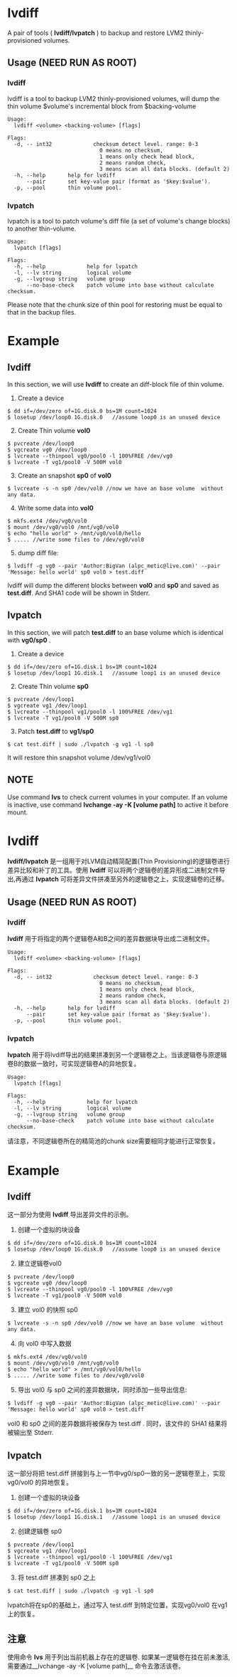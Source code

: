 # lvdiff

A pair of tools ( __lvdiff/lvpatch__ ) to backup and restore LVM2 thinly-provisioned volumes.


## Usage (__NEED RUN AS ROOT__)

### lvdiff
lvdiff is a tool to backup LVM2 thinly-provisioned volumes, will dump the thin volume $volume's incremental block from $backing-volume  

```
Usage:
  lvdiff <volume> <backing-volume> [flags]

Flags:
  -d, -- int32             checksum detect level. range: 0-3 
							 0 means no checksum, 
							 1 means only check head block, 
							 2 means random check, 
							 3 means scan all data blocks. (default 2)
  -h, --help       help for lvdiff
      --pair	   set key-value pair (format as '$key:$value').
  -p, --pool       thin volume pool.
```


### lvpatch
lvpatch is a tool to patch volume's diff file (a set of volume's change blocks) to another thin-volume.  

```
Usage:
  lvpatch [flags]

Flags:
  -h, --help             help for lvpatch
  -l, --lv string        logical volume
  -g, --lvgroup string   volume group
      --no-base-check    patch volume into base without calculate checksum.
```

Please note that the chunk size of thin pool for restoring must be equal to that in the backup files.

# Example

## lvdiff 
In this section, we  will use __lvdiff__ to create an diff-block file of thin volume.

1. Create a device
```
$ dd if=/dev/zero of=1G.disk.0 bs=1M count=1024
$ losetup /dev/loop0 1G.disk.0   //assume loop0 is an unused device
```
2. Create Thin volume __vol0__
```
$ pvcreate /dev/loop0
$ vgcreate vg0 /dev/loop0
$ lvcreate --thinpool vg0/pool0 -l 100%FREE /dev/vg0
$ lvcreate -T vg1/pool0 -V 500M vol0
```
3. Create an snapshot __sp0__ of __vol0__
```
$ lvcreate -s -n sp0 /dev/vol0 //now we have an base volume  without any data.
```
4. Write some data into __vol0__
```
$ mkfs.ext4 /dev/vg0/vol0
$ mount /dev/vg0/vol0 /mnt/vg0/vol0
$ echo "hello world" > /mnt/vg0/vol0/hello
$ ..... //write some files to /dev/vg0/vol0
```
5. dump diff file:
```
$ lvdiff -g vg0 --pair 'Author:BigVan (alpc_metic@live.com)' --pair 'Message: hello world' sp0 vol0 > test.diff
```
lvdiff will dump the different blocks between __vol0__ and __sp0__ and saved as __test.diff__. And SHA1 code will be shown in Stderr.

## lvpatch
In this  section, we will patch __test.diff__ to an base volume which is identical with __vg0/sp0__ .
1. Create a device
```
$ dd if=/dev/zero of=1G.disk.1 bs=1M count=1024
$ losetup /dev/loop1 1G.disk.1   //assume loop1 is an unused device
```
2. Create Thin volume __sp0__
```
$ pvcreate /dev/loop1
$ vgcreate vg1 /dev/loop1
$ lvcreate --thinpool vg1/pool0 -l 100%FREE /dev/vg1
$ lvcreate -T vg1/pool0 -V 500M sp0 
```
3. Patch __test.diff__ to __vg1/sp0__
```
$ cat test.diff | sudo ./lvpatch -g vg1 -l sp0
``` 
  It will restore thin snapshot volume /dev/vg1/vol0
  
## NOTE
Use command __lvs__ to check current volumes in your computer. If an volume is inactive, use command __lvchange -ay -K [volume path]__ to active it before mount.

# lvdiff

__lvdiff/lvpatch__ 是一组用于对LVM自动精简配置(Thin Provisioning)的逻辑卷进行差异比较和补丁的工具。使用 __lvdiff__ 可以将两个逻辑卷的差异形成二进制文件导出,再通过 __lvpatch__ 可将差异文件拼凑至另外的逻辑卷之上，实现逻辑卷的迁移。


## Usage (__NEED RUN AS ROOT__)

### lvdiff
__lvdiff__ 用于将指定的两个逻辑卷A和B之间的差异数据块导出成二进制文件。
```
Usage:
  lvdiff <volume> <backing-volume> [flags]

Flags:
  -d, -- int32             checksum detect level. range: 0-3 
							 0 means no checksum, 
							 1 means only check head block, 
							 2 means random check, 
							 3 means scan all data blocks. (default 2)
  -h, --help       help for lvdiff
      --pair	   set key-value pair (format as '$key:$value').
  -p, --pool       thin volume pool.
```


### lvpatch
__lvpatch__ 用于将lvdiff导出的结果拼凑到另一个逻辑卷之上。当该逻辑卷与原逻辑卷B的数据一致时，可实现逻辑卷A的异地恢复。

```
Usage:
  lvpatch [flags]

Flags:
  -h, --help             help for lvpatch
  -l, --lv string        logical volume
  -g, --lvgroup string   volume group
      --no-base-check    patch volume into base without calculate checksum.
```

请注意，不同逻辑卷所在的精简池的chunk size需要相同才能进行正常恢复。

# Example

## lvdiff 
这一部分为使用 __lvdiff__ 导出差异文件的示例。

1. 创建一个虚拟的块设备 
```
$ dd if=/dev/zero of=1G.disk.0 bs=1M count=1024
$ losetup /dev/loop0 1G.disk.0   //assume loop0 is an unused device
```
2. 建立逻辑卷vol0
```
$ pvcreate /dev/loop0
$ vgcreate vg0 /dev/loop0
$ lvcreate --thinpool vg0/pool0 -l 100%FREE /dev/vg0
$ lvcreate -T vg1/pool0 -V 500M vol0
```
3. 建立 vol0 的快照 sp0
```
$ lvcreate -s -n sp0 /dev/vol0 //now we have an base volume  without any data.
```
4. 向 vol0 中写入数据 
```
$ mkfs.ext4 /dev/vg0/vol0
$ mount /dev/vg0/vol0 /mnt/vg0/vol0
$ echo "hello world" > /mnt/vg0/vol0/hello
$ ..... //write some files to /dev/vg0/vol0
```
5. 导出 vol0 与 sp0 之间的差异数据块，同时添加一些导出信息:
```
$ lvdiff -g vg0 --pair 'Author:BigVan (alpc_metic@live.com)' --pair 'Message: hello world' sp0 vol0 > test.diff
```
vol0 和 sp0 之间的差异数据将被保存为 test.diff . 同时，该文件的 SHA1 结果将被输出至 Stderr.

## lvpatch
这一部分将把 test.diff 拼接到与上一节中vg0/sp0一致的另一逻辑卷至上，实现 vg0/vol0 的异地恢复。
1. 创建一个虚拟的块设备 
```
$ dd if=/dev/zero of=1G.disk.1 bs=1M count=1024
$ losetup /dev/loop1 1G.disk.1   //assume loop1 is an unused device
```
2. 创建逻辑卷 sp0
```
$ pvcreate /dev/loop1
$ vgcreate vg1 /dev/loop1
$ lvcreate --thinpool vg1/pool0 -l 100%FREE /dev/vg1
$ lvcreate -T vg1/pool0 -V 500M sp0 
```
3. 将 test.diff 拼凑到 sp0 之上
```
$ cat test.diff | sudo ./lvpatch -g vg1 -l sp0
``` 
 lvpatch将在sp0的基础上，通过写入 test.diff 到特定位置，实现vg0/vol0 在vg1上的恢复。
  
## 注意
使用命令 __lvs__ 用于列出当前机器上存在的逻辑卷. 如果某一逻辑卷在挂在前未激活, 需要通过__lvchange -ay -K [volume path]__ 命令去激活该卷。
